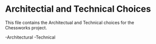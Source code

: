# Architectial and Technical Choices

This file contains the Architectual and Technical choices for the Chessworks project.

-Architectural
-Technical

